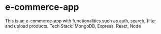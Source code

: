 # e-commerce-app
This is an e-commerce-app with functionalities such as auth, search, filter and upload products. Tech Stack: MongoDB, Express, React, Node
